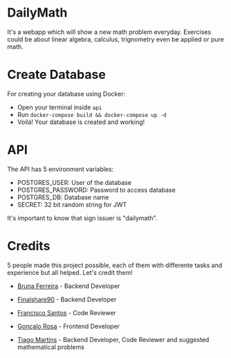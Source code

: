 # DailyMath
It's a webapp which will show a new math problem everyday. Exercises could be about linear algebra, calculus, trignometry even be applied or pure math.

# Create Database
For creating your database using Docker:

* Open your terminal inside `api`
* Run `docker-compose build && docker-compose up -d` 
* Voilá! Your database is created and working!


# API
The API has 5 environment variables:

* POSTGRES_USER: User of the database
* POSTGRES_PASSWORD: Password to access database
* POSTGRES_DB: Database name
* SECRET: 32 bit random string for JWT

It's important to know that sign issuer is "dailymath".

# Credits
5 people made this project possible, each of them with differente tasks and experience but all helped. Let's credit them!

* [Bruna Ferreira](https://github.com/bugelseif) - Backend Developer

* [Finalshare90](https://github.com/Finalshare90) - Backend Developer

* [Francisco Santos](https://github.com/ProgramingIsTheFuture) - Code Reviewer

* [Gonçalo Rosa](https://github.com/GoncalojmRosa) - Frontend Developer

* [Tiago Martins](https://github.com/ttiagojm) - Backend Developer, Code Reviewer and suggested mathematical problems
